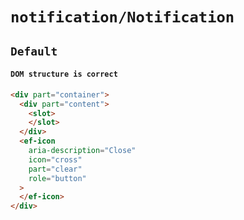 # `notification/Notification`

## `Default`

####   `DOM structure is correct`

```html
<div part="container">
  <div part="content">
    <slot>
    </slot>
  </div>
  <ef-icon
    aria-description="Close"
    icon="cross"
    part="clear"
    role="button"
  >
  </ef-icon>
</div>

```


